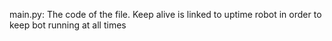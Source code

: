 main.py: The code of the file.
Keep alive is linked to uptime robot in order to keep bot running at all times
